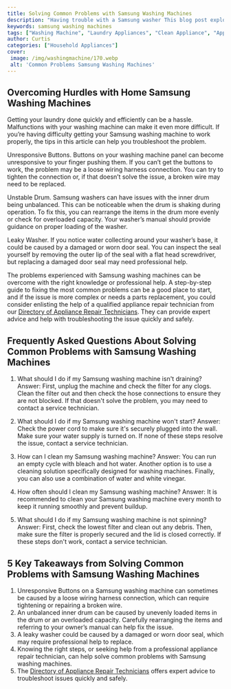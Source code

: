 ```yaml
---
title: Solving Common Problems with Samsung Washing Machines
description: "Having trouble with a Samsung washer This blog post explores common Samsung washing machine problems and provides tips on how to solve them Read on to learn more"
keywords: samsung washing machines
tags: ["Washing Machine", "Laundry Appliances", "Clean Appliance", "Appliance Brand"]
author: Curtis
categories: ["Household Appliances"]
cover: 
 image: /img/washingmachine/170.webp
 alt: 'Common Problems Samsung Washing Machines'
---
```

## Overcoming Hurdles with Home Samsung Washing Machines

Getting your laundry done quickly and efficiently can be a hassle. Malfunctions with your washing machine can make it even more difficult. If you’re having difficulty getting your Samsung washing machine to work properly, the tips in this article can help you troubleshoot the problem.

Unresponsive Buttons. Buttons on your washing machine panel can become unresponsive to your finger pushing them. If you can’t get the buttons to work, the problem may be a loose wiring harness connection. You can try to tighten the connection or, if that doesn’t solve the issue, a broken wire may need to be replaced.

Unstable Drum. Samsung washers can have issues with the inner drum being unbalanced. This can be noticeable when the drum is shaking during operation. To fix this, you can rearrange the items in the drum more evenly or check for overloaded capacity. Your washer’s manual should provide guidance on proper loading of the washer.

Leaky Washer. If you notice water collecting around your washer’s base, it could be caused by a damaged or worn door seal. You can inspect the seal yourself by removing the outer lip of the seal with a flat head screwdriver, but replacing a damaged door seal may need professional help.

The problems experienced with Samsung washing machines can be overcome with the right knowledge or professional help. A step-by-step guide to fixing the most common problems can be a good place to start, and if the issue is more complex or needs a parts replacement, you could consider enlisting the help of a qualified appliance repair technician from our [Directory of Appliance Repair Technicians](./pages/appliance-repair-technicians). They can provide expert advice and help with troubleshooting the issue quickly and safely.

## Frequently Asked Questions About Solving Common Problems with Samsung Washing Machines
1. What should I do if my Samsung washing machine isn't draining?
Answer: First, unplug the machine and check the filter for any clogs. Clean the filter out and then check the hose connections to ensure they are not blocked. If that doesn't solve the problem, you may need to contact a service technician.

2. What should I do if my Samsung washing machine won't start? 
Answer: Check the power cord to make sure it's securely plugged into the wall. Make sure your water supply is turned on. If none of these steps resolve the issue, contact a service technician.

3. How can I clean my Samsung washing machine? 
Answer: You can run an empty cycle with bleach and hot water. Another option is to use a cleaning solution specifically designed for washing machines. Finally, you can also use a combination of water and white vinegar.

4. How often should I clean my Samsung washing machine? 
Answer: It is recommended to clean your Samsung washing machine every month to keep it running smoothly and prevent buildup.

5. What should I do if my Samsung washing machine is not spinning? 
Answer: First, check the lowest filter and clean out any debris. Then, make sure the filter is properly secured and the lid is closed correctly. If these steps don't work, contact a service technician.

## 5 Key Takeaways from Solving Common Problems with Samsung Washing Machines
1. Unresponsive Buttons on a Samsung washing machine can sometimes be caused by a loose wiring harness connection, which can require tightening or repairing a broken wire.
2. An unbalanced inner drum can be caused by unevenly loaded items in the drum or an overloaded capacity. Carefully rearranging the items and referring to your owner’s manual can help fix the issue.
3. A leaky washer could be caused by a damaged or worn door seal, which may require professional help to replace.
4. Knowing the right steps, or seeking help from a professional appliance repair technician, can help solve common problems with Samsung washing machines.
5. The [Directory of Appliance Repair Technicians](./pages/appliance-repair-technicians) offers expert advice to troubleshoot issues quickly and safely.
